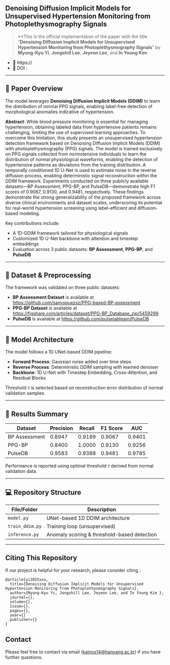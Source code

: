 
## Denoising Diffusion Implicit Models for Unsupervised Hypertension Monitoring from Photoplethysmography Signals

>**This is the official implementation of the paper with the title “**Denoising Diffusion Implicit Models for Unsupervised Hypertension Monitoring from Photoplethysmography Signals**” by **Myung-Kyu Yi**, **Jongshill Lee**, **Jeyeon Lee**, and **In Young Kim** 
- 📄 https://
- 🔗 DOI : 

---

## 🧠 Paper Overview

The model leverages **Denoising Diffusion Implicit Models (DDIM)** to learn the distribution of normal PPG signals, enabling label-free detection of morphological anomalies indicative of hypertension.

**Abstract**: 
While blood pressure monitoring is essential for managing hypertension, obtaining labeled data from hypertensive patients remains challenging, limiting the use of supervised learning approaches. To overcome this limitation, this study presents an unsupervised hypertension detection framework based on Denoising Diffusion Implicit Models (DDIM) with photoplethysmography (PPG) signals. The model is trained exclusively on PPG signals collected from normotensive individuals to learn the distribution of normal physiological waveforms, enabling the detection of hypertensive patterns as deviations from the training distribution. A temporally conditioned 1D U-Net is used to estimate noise in the reverse diffusion process, enabling deterministic signal reconstruction within the DDIM framework. Experiments conducted on three publicly available datasets—BP Assessment, PPG-BP, and PulseDB—demonstrate high F1 scores of 0.9067, 0.9130, and 0.9481, respectively. These findings demonstrate the strong generalizability of the proposed framework across diverse clinical environments and dataset scales, underscoring its potential for real-world hypertension screening using label-efficient and diffusion-based modeling. 

Key contributions include:
- A 1D-DDIM framework tailored for physiological signals
- Customized 1D U-Net backbone with attention and timestep embeddings
- Evaluation across 3 public datasets: **BP Assessment**, **PPG-BP**, and **PulseDB**

---

## 📂 Dataset & Preprocessing

The framework was validated on three public datasets:

- **BP Assessment Dataset** is available at https://github.com/sanvsquezsz/PPG-based-BP-assessment
- **PPG-BP Dataset** is available at https://figshare.com/articles/dataset/PPG-BP_Database_zip/5459299
- **PulseDB** is available at https://github.com/pulselabteam/PulseDB
---

## 🧱 Model Architecture

The model follows a 1D UNet-based DDIM pipeline:

- **Forward Process**: Gaussian noise added over time steps  
- **Reverse Process**: Deterministic DDIM sampling with learned denoiser  
- **Backbone**: 1D U-Net with Timestep Embedding, Cross-Attention, and Residual Blocks  

Threshold $\tau$ is selected based on reconstruction error distribution of normal validation samples.

---

## 🧪 Results Summary

| Dataset         | Precision | Recall | F1 Score | AUC   |
|------------------|-----------|--------|----------|--------|
| BP Assessment    | 0.8947    | 0.9189 | 0.9067   | 0.9401 |
| PPG-BP           | 0.8400    | 1.0000 | 0.9130   | 0.9256 |
| PulseDB          | 0.9583    | 0.9388 | 0.9481   | 0.9785 |

Performance is reported using optimal threshold $\tau$ derived from normal validation data.

---

## 💻 Repository Structure

| File/Folder               | Description |
|---------------------------|-------------|
| `model.py`                | UNet-based 1D DDIM architecture |
| `train_ddim.py`           | Training loop (unsupervised) |
| `inference.py`            | Anomaly scoring & threshold-based detection |

---

## Citing This Repository

If our project is helpful for your research, please consider citing :

```
@article{yi2025xxx,
  title={Denoising Diffusion Implicit Models for Unsupervised Hypertension Monitoring from Photoplethysmography Signals},
  author={Myung-Kyu Yi, Jongshill Lee, Jeyeon Lee, and In Young Kim },
  journal={},
  volume={},
  Issue={},
  pages={},
  year={}
  publisher={}
}

```

## Contact

Please feel free to contact via email (<kainos14@hanyang.ac.kr>) if you have further questions.

